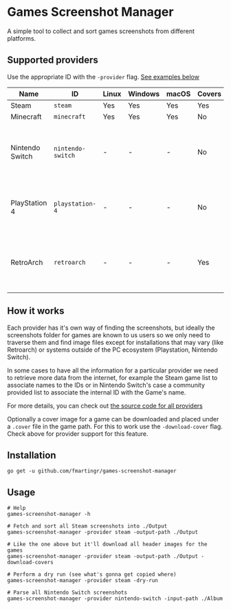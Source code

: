# Games Screenshot Manager

A simple tool to collect and sort games screenshots from different platforms.

## Supported providers

Use the appropriate ID with the `-provider` flag. [See examples below](#Usage)

| Name | ID | Linux | Windows | macOS | Covers | Notes |
| ---- | -- | ----- | ------- | ----- | ------ | ----- |
| Steam | `steam` | Yes | Yes | Yes | Yes | 
| Minecraft | `minecraft` | Yes | Yes | Yes | No |
| Nintendo Switch | `nintendo-switch` | - | - | - | No | Requires `-input-path` pointing to ALBUM folder
| PlayStation 4 | `playstation-4` | - | - | - | No | Requires `-input-path` pointing to PS4 folder
| RetroArch | `retroarch` | - | - | - | Yes | Requires `-input-path` pointing to Playlists folder

## How it works

Each provider has it's own way of finding the screenshots, but ideally the screenshots folder for games are known to us users so we only need to traverse them and find image files except for installations that may vary (like Retroarch) or systems outside of the PC ecosystem (Playstation, Nintendo Switch).

In some cases to have all the information for a particular provider we need to retrieve more data from the internet, for example the Steam game list to associate names to the IDs or in Nintendo Switch's case a community provided list to associate the internal ID with the Game's name.

For more details, you can check out [the source code for all providers](https://github.com/fmartingr/games-screenshot-manager/tree/master/pkg/providers)

Optionally a cover image for a game can be downloaded and placed under a `.cover` file in the game path. For this to work use the `-download-cover` flag. Check above for provider support for this feature.

## Installation

```
go get -u github.com/fmartingr/games-screenshot-manager
```

<!--
Or get a binary build from the [releases page](https://github.com/fmartingr/games-screenshot-manager/releases)
-->

## Usage

```
# Help
games-screenshot-manager -h

# Fetch and sort all Steam screenshots into ./Output
games-screenshot-manager -provider steam -output-path ./Output

# Like the one above but it'll download all header images for the games
games-screenshot-manager -provider steam -output-path ./Output -download-covers

# Perform a dry run (see what's gonna get copied where)
games-screenshot-manager -provider steam -dry-run

# Parse all Nintendo Switch screenshots
games-screenshot-manager -provider nintendo-switch -input-path ./Album
```
